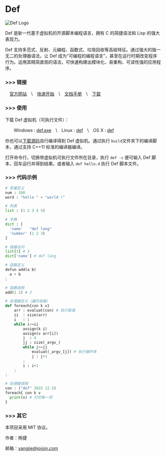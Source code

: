 Def
===

![Def Logo](http://www.deflang.org/image/logo_small.png)

Def 是新一代基于虚拟机的开源脚本编程语言，拥有 C 的简捷语法和 Lisp 的强大表现力。

Def 支持多范式、反射、元编程、函数式、垃圾回收等高级特征。通过强大的独一无二的处理器语法，让 Def 成为“可编程的编程语言”，甚至在运行时期改变程序行为。运用其精简直观的语法，可快速构建出模块化、易重构、可读性强的应用程序。

### >>> 链接

　[官方网站](http://www.deflang.org/)　\　[快速开始](http://www.deflang.org/getstart)　\　[文档手册](http://www.deflang.org/document)　\　[下载](http://www.deflang.org/download)

### >>> 使用

下载 Def 虚拟机（可执行文件）：

　　Windows : [def.exe](http://www.deflang.com/download/def.exe)　\　Linux :  [def](http://www.deflang.com/download/def)　\　OS X : [def](http://www.deflang.com/download/def)

你也可以[下载源码](https://codeload.github.com/yangjiePro/Def/zip/master)自行编译得到 Def 虚拟机。通过执行 `build`文件夹下的编译脚本，通过支持 C++11 标准的编译器编译。 

打开命令行，切换带虚拟机可执行文件所在目录，执行 `def -c` 便可输入 Def 脚本，回车运行并得到结果。或者输入 `def hello.d` 执行 Def 脚本文件。 

### >>> 代码示例

```python
# 变量定义
num : 100
word : "hello " + "world !"

# 列表
list : (1 2 3 4 5)

# 字典
dict : [
  'name'   "def lang"
  'number' (1 2 3)
]

# 容器访问
list[3] # 3
dict['name'] # def lang

# 函数定义
defun add(a b)
  a + b
;

# 函数调用
add(1 2) # 3

# 处理器定义（遍历容器）
def foreach{con k v}
	arr : evaluat(con) # 执行取值
	ii  : size(arr)
	i   : 1
	while i<=ii
		assign(k i)
		assign(v arr[i])
		j  : 4
		jj : size(_argv_)
		while j<=jj
			evaluat(_argv_[j]) # 执行循环体
			j : j+1
		;
		i : i+1
	;
;

# 处理器调用
con : ("def" 2015 12.5)
foreach{ con k v
  print(v) # 打印每一项
}
```

### >>> 其它

本项目采用 MIT 协议。

作者：杨捷

邮箱：yangjie@jojoin.com

